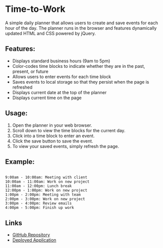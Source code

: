 # Time-to-Work

A simple daily planner that allows users to create and save events for each hour of the day. The planner runs in the browser and features dynamically updated HTML and CSS powered by jQuery.


## Features:

- Displays standard business hours (9am to 5pm)
- Color-codes time blocks to indicate whether they are in the past, present, or future
- Allows users to enter events for each time block
- Saves events to local storage so that they persist when the page is refreshed
- Displays current date at the top of the planner
- Displays current time on the page


## Usage:

1. Open the planner in your web browser.
2. Scroll down to view the time blocks for the current day.
3. Click into a time block to enter an event.
4. Click the save button to save the event.
5. To view your saved events, simply refresh the page.


## Example:

```

9:00am - 10:00am: Meeting with client
10:00am - 11:00am: Work on new project
11:00am - 12:00pm: Lunch break
12:00pm - 1:00pm: Work on new project
1:00pm - 2:00pm: Meeting with team
2:00pm - 3:00pm: Work on new project
3:00pm - 4:00pm: Review emails
4:00pm - 5:00pm: Finish up work
```

## Links

- [GitHub Repository](https://github.com/Flagg217/Time-to-work.git)
- [Deployed Application](https://flagg217.github.io/Time-to-work/)

